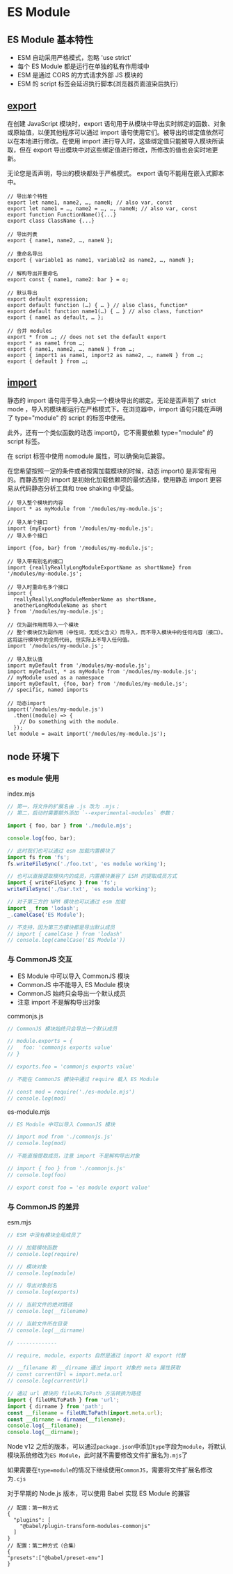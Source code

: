 # ES Module

## ES Module 基本特性

- ESM 自动采用严格模式，忽略 'use strict'
- 每个 ES Module 都是运行在单独的私有作用域中
- ESM 是通过 CORS 的方式请求外部 JS 模块的
- ESM 的 script 标签会延迟执行脚本(浏览器页面渲染后执行)

## [export](https://developer.mozilla.org/zh-CN/docs/Web/JavaScript/Reference/Statements/export)

在创建 JavaScript 模块时，export 语句用于从模块中导出实时绑定的函数、对象或原始值，以便其他程序可以通过 import 语句使用它们。被导出的绑定值依然可以在本地进行修改。在使用 import 进行导入时，这些绑定值只能被导入模块所读取，但在 export 导出模块中对这些绑定值进行修改，所修改的值也会实时地更新。

无论您是否声明，导出的模块都处于严格模式。 export 语句不能用在嵌入式脚本中。

```
// 导出单个特性
export let name1, name2, …, nameN; // also var, const
export let name1 = …, name2 = …, …, nameN; // also var, const
export function FunctionName(){...}
export class ClassName {...}

// 导出列表
export { name1, name2, …, nameN };

// 重命名导出
export { variable1 as name1, variable2 as name2, …, nameN };

// 解构导出并重命名
export const { name1, name2: bar } = o;

// 默认导出
export default expression;
export default function (…) { … } // also class, function*
export default function name1(…) { … } // also class, function*
export { name1 as default, … };

// 合并 modules
export * from …; // does not set the default export
export * as name1 from …;
export { name1, name2, …, nameN } from …;
export { import1 as name1, import2 as name2, …, nameN } from …;
export { default } from …;
```

## [import](https://developer.mozilla.org/zh-CN/docs/Web/JavaScript/Reference/Statements/import)

静态的 import 语句用于导入由另一个模块导出的绑定。无论是否声明了 strict mode ，导入的模块都运行在严格模式下。在浏览器中，import 语句只能在声明了 type="module" 的 script 的标签中使用。

此外，还有一个类似函数的动态 import()，它不需要依赖 type="module" 的 script 标签。

在 script 标签中使用 nomodule 属性，可以确保向后兼容。

在您希望按照一定的条件或者按需加载模块的时候，动态 import() 是非常有用的。而静态型的 import 是初始化加载依赖项的最优选择，使用静态 import 更容易从代码静态分析工具和 tree shaking 中受益。

```
// 导入整个模块的内容
import * as myModule from '/modules/my-module.js';

// 导入单个接口
import {myExport} from '/modules/my-module.js';
// 导入多个接口

import {foo, bar} from '/modules/my-module.js';

// 导入带有别名的接口
import {reallyReallyLongModuleExportName as shortName} from '/modules/my-module.js';

// 导入时重命名多个接口
import {
  reallyReallyLongModuleMemberName as shortName,
  anotherLongModuleName as short
} from '/modules/my-module.js';

// 仅为副作用而导入一个模块
// 整个模块仅为副作用（中性词，无贬义含义）而导入，而不导入模块中的任何内容（接口）。 这将运行模块中的全局代码, 但实际上不导入任何值。
import '/modules/my-module.js';

// 导入默认值
import myDefault from '/modules/my-module.js';
import myDefault, * as myModule from '/modules/my-module.js';
// myModule used as a namespace
import myDefault, {foo, bar} from '/modules/my-module.js';
// specific, named imports

// 动态import
import('/modules/my-module.js')
  .then((module) => {
    // Do something with the module.
  });
let module = await import('/modules/my-module.js');
```

## node 环境下

### es module 使用

index.mjs

```javascript
// 第一，将文件的扩展名由 .js 改为 .mjs；
// 第二，启动时需要额外添加 `--experimental-modules` 参数；

import { foo, bar } from './module.mjs';

console.log(foo, bar);

// 此时我们也可以通过 esm 加载内置模块了
import fs from 'fs';
fs.writeFileSync('./foo.txt', 'es module working');

// 也可以直接提取模块内的成员，内置模块兼容了 ESM 的提取成员方式
import { writeFileSync } from 'fs';
writeFileSync('./bar.txt', 'es module working');

// 对于第三方的 NPM 模块也可以通过 esm 加载
import _ from 'lodash';
_.camelCase('ES Module');

// 不支持，因为第三方模块都是导出默认成员
// import { camelCase } from 'lodash'
// console.log(camelCase('ES Module'))
```

### 与 CommonJS 交互

- ES Module 中可以导入 CommonJS 模块
- CommonJS 中不能导入 ES Module 模块
- CommonJS 始终只会导出一个默认成员
- 注意 import 不是解构导出对象

commonjs.js

```javascript
// CommonJS 模块始终只会导出一个默认成员

// module.exports = {
//   foo: 'commonjs exports value'
// }

// exports.foo = 'commonjs exports value'

// 不能在 CommonJS 模块中通过 require 载入 ES Module

// const mod = require('./es-module.mjs')
// console.log(mod)
```

es-module.mjs

```javascript
// ES Module 中可以导入 CommonJS 模块

// import mod from './commonjs.js'
// console.log(mod)

// 不能直接提取成员，注意 import 不是解构导出对象

// import { foo } from './commonjs.js'
// console.log(foo)

// export const foo = 'es module export value'
```

### 与 CommonJS 的差异

esm.mjs

```javascript
// ESM 中没有模块全局成员了

// // 加载模块函数
// console.log(require)

// // 模块对象
// console.log(module)

// // 导出对象别名
// console.log(exports)

// // 当前文件的绝对路径
// console.log(__filename)

// // 当前文件所在目录
// console.log(__dirname)

// -------------

// require, module, exports 自然是通过 import 和 export 代替

// __filename 和 __dirname 通过 import 对象的 meta 属性获取
// const currentUrl = import.meta.url
// console.log(currentUrl)

// 通过 url 模块的 fileURLToPath 方法转换为路径
import { fileURLToPath } from 'url';
import { dirname } from 'path';
const __filename = fileURLToPath(import.meta.url);
const __dirname = dirname(__filename);
console.log(__filename);
console.log(__dirname);
```

Node v12 之后的版本，可以通过`package.json`中添加`type`字段为`module`，将默认模块系统修改为`ES Module`，此时就不需要修改文件扩展名为`.mjs`了

如果需要在`type=module`的情况下继续使用`CommonJS`，需要将文件扩展名修改为`.cjs`

对于早期的 Node.js 版本，可以使用 Babel 实现 ES Module 的兼容

```
// 配置：第一种方式
{
  "plugins": [
    "@babel/plugin-transform-modules-commonjs"
  ]
}
// 配置：第二种方式（合集）
{
"presets":["@babel/preset-env"]
}
```
